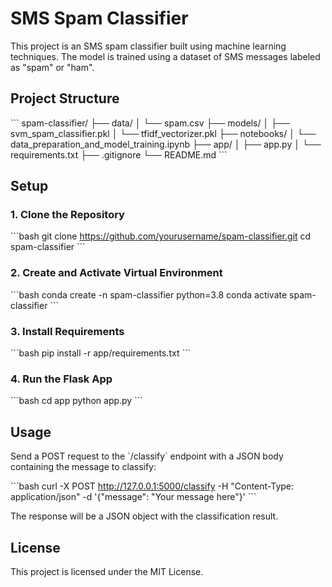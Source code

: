 # SMS Spam Classifier

This project is an SMS spam classifier built using machine learning techniques. The model is trained using a dataset of SMS messages labeled as \"spam\" or \"ham\". 

## Project Structure

\`\`\`
spam-classifier/
├── data/
│   └── spam.csv
├── models/
│   ├── svm_spam_classifier.pkl
│   └── tfidf_vectorizer.pkl
├── notebooks/
│   └── data_preparation_and_model_training.ipynb
├── app/
│   ├── app.py
│   └── requirements.txt
├── .gitignore
└── README.md
\`\`\`

## Setup

### 1. Clone the Repository

\`\`\`bash
git clone https://github.com/yourusername/spam-classifier.git
cd spam-classifier
\`\`\`

### 2. Create and Activate Virtual Environment

\`\`\`bash
conda create -n spam-classifier python=3.8
conda activate spam-classifier
\`\`\`

### 3. Install Requirements

\`\`\`bash
pip install -r app/requirements.txt
\`\`\`

### 4. Run the Flask App

\`\`\`bash
cd app
python app.py
\`\`\`

## Usage

Send a POST request to the \`/classify\` endpoint with a JSON body containing the message to classify:

\`\`\`bash
curl -X POST http://127.0.0.1:5000/classify -H "Content-Type: application/json" -d '{"message": "Your message here"}'
\`\`\`

The response will be a JSON object with the classification result.

## License

This project is licensed under the MIT License.